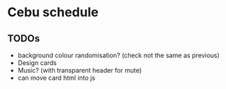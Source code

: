 # Cebu schedule

## TODOs

- background colour randomisation? (check not the same as previous)
- Design cards
- Music? (with transparent header for mute)
- can move card html into js